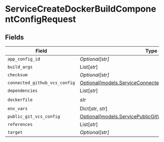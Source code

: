 # ServiceCreateDockerBuildComponentConfigRequest


## Fields

| Field                                                                                                          | Type                                                                                                           | Required                                                                                                       | Description                                                                                                    |
| -------------------------------------------------------------------------------------------------------------- | -------------------------------------------------------------------------------------------------------------- | -------------------------------------------------------------------------------------------------------------- | -------------------------------------------------------------------------------------------------------------- |
| `app_config_id`                                                                                                | *Optional[str]*                                                                                                | :heavy_minus_sign:                                                                                             | N/A                                                                                                            |
| `build_args`                                                                                                   | List[*str*]                                                                                                    | :heavy_minus_sign:                                                                                             | N/A                                                                                                            |
| `checksum`                                                                                                     | *Optional[str]*                                                                                                | :heavy_minus_sign:                                                                                             | N/A                                                                                                            |
| `connected_github_vcs_config`                                                                                  | [Optional[models.ServiceConnectedGithubVCSConfigRequest]](../models/serviceconnectedgithubvcsconfigrequest.md) | :heavy_minus_sign:                                                                                             | N/A                                                                                                            |
| `dependencies`                                                                                                 | List[*str*]                                                                                                    | :heavy_minus_sign:                                                                                             | N/A                                                                                                            |
| `dockerfile`                                                                                                   | *str*                                                                                                          | :heavy_check_mark:                                                                                             | N/A                                                                                                            |
| `env_vars`                                                                                                     | Dict[str, *str*]                                                                                               | :heavy_minus_sign:                                                                                             | N/A                                                                                                            |
| `public_git_vcs_config`                                                                                        | [Optional[models.ServicePublicGitVCSConfigRequest]](../models/servicepublicgitvcsconfigrequest.md)             | :heavy_minus_sign:                                                                                             | N/A                                                                                                            |
| `references`                                                                                                   | List[*str*]                                                                                                    | :heavy_minus_sign:                                                                                             | N/A                                                                                                            |
| `target`                                                                                                       | *Optional[str]*                                                                                                | :heavy_minus_sign:                                                                                             | N/A                                                                                                            |